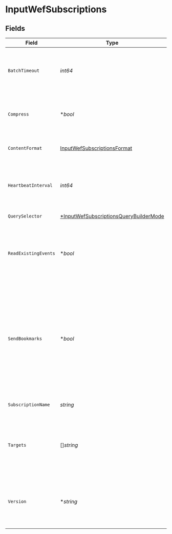 # InputWefSubscriptions


## Fields

| Field                                                                                                                                                                                                                               | Type                                                                                                                                                                                                                                | Required                                                                                                                                                                                                                            | Description                                                                                                                                                                                                                         |
| ----------------------------------------------------------------------------------------------------------------------------------------------------------------------------------------------------------------------------------- | ----------------------------------------------------------------------------------------------------------------------------------------------------------------------------------------------------------------------------------- | ----------------------------------------------------------------------------------------------------------------------------------------------------------------------------------------------------------------------------------- | ----------------------------------------------------------------------------------------------------------------------------------------------------------------------------------------------------------------------------------- |
| `BatchTimeout`                                                                                                                                                                                                                      | *int64*                                                                                                                                                                                                                             | :heavy_check_mark:                                                                                                                                                                                                                  | Interval (in seconds) over which the endpoint should collect events before sending them to Stream.                                                                                                                                  |
| `Compress`                                                                                                                                                                                                                          | **bool*                                                                                                                                                                                                                             | :heavy_minus_sign:                                                                                                                                                                                                                  | If toggled to Yes, Stream will receive compressed events from the source.                                                                                                                                                           |
| `ContentFormat`                                                                                                                                                                                                                     | [InputWefSubscriptionsFormat](../../models/shared/inputwefsubscriptionsformat.md)                                                                                                                                                   | :heavy_check_mark:                                                                                                                                                                                                                  | Content format in which the endpoint should deliver events.                                                                                                                                                                         |
| `HeartbeatInterval`                                                                                                                                                                                                                 | *int64*                                                                                                                                                                                                                             | :heavy_check_mark:                                                                                                                                                                                                                  | Max time (in seconds) between endpoint checkins before considering it unavailable.                                                                                                                                                  |
| `QuerySelector`                                                                                                                                                                                                                     | [*InputWefSubscriptionsQueryBuilderMode](../../models/shared/inputwefsubscriptionsquerybuildermode.md)                                                                                                                              | :heavy_minus_sign:                                                                                                                                                                                                                  | Select the query builder mode.                                                                                                                                                                                                      |
| `ReadExistingEvents`                                                                                                                                                                                                                | **bool*                                                                                                                                                                                                                             | :heavy_minus_sign:                                                                                                                                                                                                                  | Set to Yes if a newly-subscribed endpoint should send previously existing events. Set to No to only receive new events                                                                                                              |
| `SendBookmarks`                                                                                                                                                                                                                     | **bool*                                                                                                                                                                                                                             | :heavy_minus_sign:                                                                                                                                                                                                                  | If toggled to Yes, @{product} will keep track of which events have been received, resuming from that point after a re-subscription. This setting takes precedence over 'Read existing events' -- see the documentation for details. |
| `SubscriptionName`                                                                                                                                                                                                                  | *string*                                                                                                                                                                                                                            | :heavy_check_mark:                                                                                                                                                                                                                  | Friendly name for this subscription.                                                                                                                                                                                                |
| `Targets`                                                                                                                                                                                                                           | []*string*                                                                                                                                                                                                                          | :heavy_check_mark:                                                                                                                                                                                                                  | Enter the DNS names of the endpoints that should forward these events. You may use wildcards, for example: *.mydomain.com                                                                                                           |
| `Version`                                                                                                                                                                                                                           | **string*                                                                                                                                                                                                                           | :heavy_minus_sign:                                                                                                                                                                                                                  | Version UUID for this subscription. If any subscription parameters are modified, this value will change.                                                                                                                            |